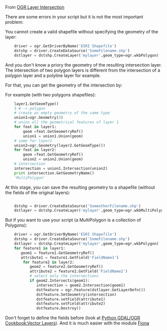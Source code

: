 From [OGR Layer Intersection](http://gis.stackexchange.com/questions/82935/ogr-layer-intersection)

There are some errors in your script but it is not the most important problem:

You cannot create a valid shapefile without specifying the geometry of the layer:

```Python
    driver = ogr.GetDriverByName('ESRI Shapefile')
    dstshp = driver.CreateDataSource('SomeFilename.shp')
    dstlayer = dstshp.CreateLayer('mylayer',geom_type=ogr.wkbPolygon)
```

And you don't know a priory the geometry of the resulting intersection layer. The intersection of two polygon layers is different from the intersection of a polygon layer and a polyline layer for example.

For that, you can get the geometry of the intersection by:

For example (with two polygons shapefiles):

```Python
    layer1.GetGeomType()
    3 # -> polygon
    # create an empty geometry of the same type
    union1=ogr.Geometry(3)
    # union all the geometrical features of layer 1
    for feat in layer1:
        geom =feat.GetGeometryRef()
        union1 = union1.Union(geom)
    # same for layer2
    union2=ogr.Geometry(layer2.GetGeomType())
    for feat in layer2:
        geom =feat.GetGeometryRef()  
        union2 = union2.Union(geom)
    # intersection
    intersection = union1.Intersection(union2)
    print intersection.GetGeometryName()
    'MultiPolygon'
```

At this stage, you can save the resulting geometry to a shapefile (without the fields of the original layers):

```Python

    dstshp = driver.CreateDataSource('SomeotherFilename.shp')
    dstlayer = dstshp.CreateLayer('mylayer',geom_type=ogr.wkbMultiPolygon)
```


But if you want to use your script (a MultiPolygon is a collection of Polygons):

```Python
    driver = ogr.GetDriverByName('ESRI Shapefile')
    dstshp = driver.CreateDataSource('SomeFilename.shp')
    dstlayer = dstshp.CreateLayer('mylayer',geom_type=ogr.wkbPolygon)
    for feature1 in layer1:
       geom1 = feature1.GetGeometryRef()
       attribute1 = feature1.GetField('FieldName1')
        for feature2 in layer2:
           geom2 = feature2.GetGeometryRef()
           attribute2 = feature2.GetField('FieldName2') 
           # select only the intersections
           if geom2.Intersects(geom1): 
              intersection = geom2.Intersection(geom1)
              dstfeature = ogr.Feature(dstlayer.GetLayerDefn())
              dstfeature.SetGeometry(intersection)
              dstfeature.setField(attribute1)
              dstfeature.setField(attribute2)
              dstfeature.Destroy() 
```

Don't forget to define the fields before (look at [Python GDAL/OGR Cookbook:Vector Layers][1]). And it is much easier with the module [Fiona][2]

    


  [1]: http://pcjericks.github.io/py-gdalogr-cookbook/vector_layers.html#create-a-new-shapefile-and-add-data
  [2]: http://toblerity.org/fiona/manual.html
